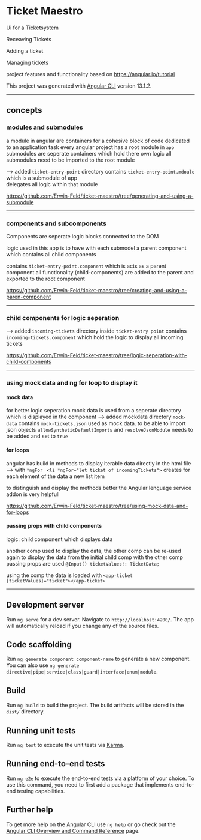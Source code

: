 # Ticket Maestro

Ui for a Ticketsystem

Receaving Tickets

Adding a ticket

Managing tickets

project features and functionality based on https://angular.io/tutorial

This project was generated with [Angular CLI](https://github.com/angular/angular-cli) version 13.1.2.

---------------------------------------------------------------

## concepts

### modules and submodules

a module in angular are containers for a cohesive block of code dedicated to an application task
every angular project has a root module in `app`
submodules are seperate containers which hold there own logic 
all submodules need to be imported to the root module 

--> added `ticket-entry-point` directory 
contains `ticket-entry-point.mdoule` which is a submodule of app  
delegates all logic within that module 

https://github.com/Erwin-Feld/ticket-maestro/tree/generating-and-using-a-submodule


---------------------------------------------------------------
### components and subcomponents

Components are seperate logic blocks connected to the DOM

logic used in this app is to have with each submodel a parent component which contains all child components

contains `ticket-entry-point.component` which is acts as a parent component all functionality (child-components) are added to the parent
and exported to the root component 

https://github.com/Erwin-Feld/ticket-maestro/tree/creating-and-using-a-paren-component

---------------------------------------------------------------

### child components for logic seperation
--> added `incoming-tickets` directory inside `ticket-entry point`
contains `incoming-tickets.component` which hold the logic to display all incoming tickets

https://github.com/Erwin-Feld/ticket-maestro/tree/logic-seperation-with-child-components


---------------------------------------------------------------

### using mock data and ng for loop to display it

#### mock data
for better logic seperation mock data is used from a seperate directory which is displayed in the component
--> added mockdata directory `mock-data` contains `mock-tickets.json`
used as mock data. to be able to import json objects 
`allowSyntheticDefaultImports` and `resolveJsonModule` needs to be added and set to `true`

#### for loops
 angular has build in methods to display iterable data directly in the html file --> with `*ngFor` 
` <li *ngFor="let ticket of incomingTickets">`
creates for each element of the data a new list item

to distinguish and display the methods better the Angular lenguage service addon is very helpfull 

https://github.com/Erwin-Feld/ticket-maestro/tree/using-mock-data-and-for-loops


#### passing props with child components

logic: child component which displays data 

another comp used to display the data, the other comp can be re-used again
to display the data from the initial child comp with the other comp
passing props are used 
`@Input() ticketValues!: TicketData;`

using the comp the data is loaded with 
` <app-ticket [ticketValues]="ticket"></app-ticket> `



---------------------------------------------------------------

## Development server

Run `ng serve` for a dev server. Navigate to `http://localhost:4200/`. The app will automatically reload if you change any of the source files.

## Code scaffolding

Run `ng generate component component-name` to generate a new component. You can also use `ng generate directive|pipe|service|class|guard|interface|enum|module`.

## Build

Run `ng build` to build the project. The build artifacts will be stored in the `dist/` directory.

## Running unit tests

Run `ng test` to execute the unit tests via [Karma](https://karma-runner.github.io).

## Running end-to-end tests

Run `ng e2e` to execute the end-to-end tests via a platform of your choice. To use this command, you need to first add a package that implements end-to-end testing capabilities.

## Further help

To get more help on the Angular CLI use `ng help` or go check out the [Angular CLI Overview and Command Reference](https://angular.io/cli) page.
